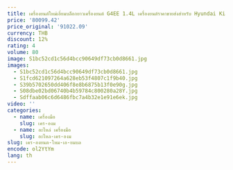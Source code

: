 ```yaml
---
title: เครื่องยนต์ใหม่เอี่ยมบล็อกยาวเครื่องยนต์ G4EE 1.4L เครื่องยนต์ราคาขายส่งสําหรับ Hyundai Kia
price: '80099.42'
price_original: '91022.09'
currency: THB
discount: 12%
rating: 4
volume: 80
image: S1bc52cd1c56d4bcc90649df73cb0d8661.jpg
images:
  - S1bc52cd1c56d4bcc90649df73cb0d8661.jpg
  - S1fcd621097264a628eb53f4807c1f9b40.jpg
  - S39b5702650dd406f8e8b6875b13f0e90g.jpg
  - S08dbe02bd06740b4b59784c800280a28Y.jpg
  - Sdffaab06c6d6486fbc7a4b32e1e91e6ek.jpg
video: ''
categories:
  - name: เครื่องมือ
    slug: เคร-องม
  - name: อะไหล่ เครื่องมือ
    slug: อะไหล-เคร-องม
slug: เคร-องยนต-ใหม-เอ-ยมบล
encode: ol2YtYm
lang: th
---
```

  
